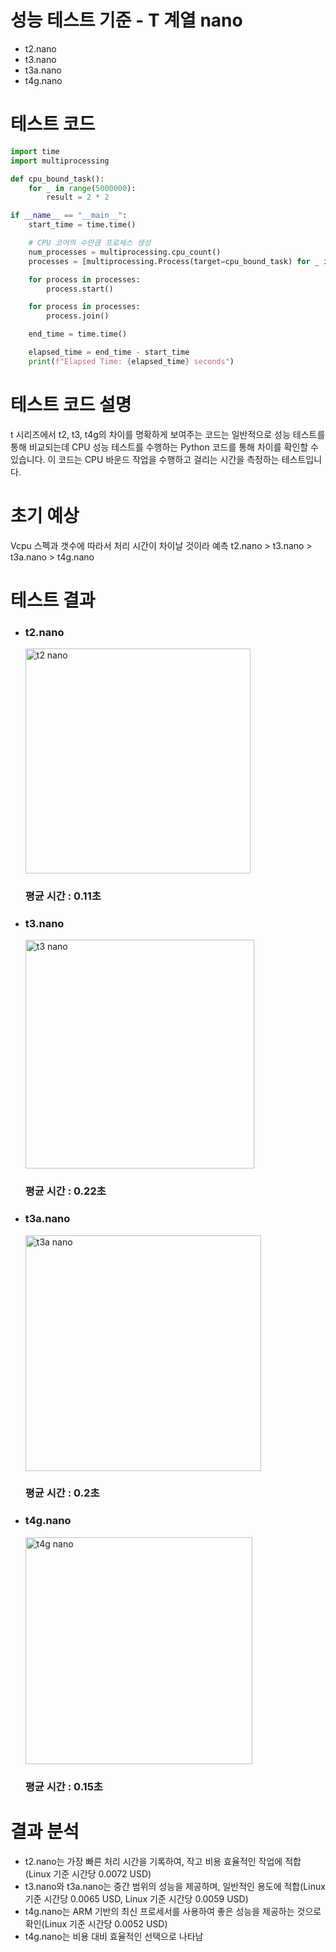# 성능 테스트 기준 - T 계열 nano
<ul>
  <li>t2.nano</li>
  <li>t3.nano</li>
  <li>t3a.nano</li>
  <li>t4g.nano</li>
</ul>

# 테스트 코드
```python
import time
import multiprocessing

def cpu_bound_task():
    for _ in range(5000000):
        result = 2 * 2

if __name__ == "__main__":
    start_time = time.time()

    # CPU 코어의 수만큼 프로세스 생성
    num_processes = multiprocessing.cpu_count()
    processes = [multiprocessing.Process(target=cpu_bound_task) for _ in range(num_processes)]

    for process in processes:
        process.start()

    for process in processes:
        process.join()

    end_time = time.time()

    elapsed_time = end_time - start_time
    print(f"Elapsed Time: {elapsed_time} seconds")

```
# 테스트 코드 설명
<p>
  t 시리즈에서 t2, t3, t4g의 차이를 명확하게 보여주는 코드는 일반적으로 성능 테스트를 통해 비교되는데 CPU 성능 테스트를 수행하는 Python 코드를 통해 차이를 확인할 수 있습니다.
이 코드는 CPU 바운드 작업을 수행하고 걸리는 시간을 측정하는 테스트입니다.
</p>

# 초기 예상
<p>
Vcpu 스펙과 갯수에 따라서 처리 시간이 차이날 것이라 예측
t2.nano > t3.nano > t3a.nano > t4g.nano
</p>

# 테스트 결과
<ul>
  <li><h3>t2.nano</h3></li><img width="360" alt="t2 nano" src="https://github.com/chanjin1998/chanjin1998/assets/70675133/f01f115b-b631-404c-ab82-bea496829929">
  <h3>평균 시간 : 0.11초</h3>
  <li><h3>t3.nano</h3></li><img width="366" alt="t3 nano" src="https://github.com/chanjin1998/chanjin1998/assets/70675133/c008dc1d-944c-4274-bc62-8fe6ac96974f">
  <h3>평균 시간 : 0.22초</h3>
  <li><h3>t3a.nano</h3></li><img width="377" alt="t3a nano" src="https://github.com/chanjin1998/chanjin1998/assets/70675133/6869c4e3-bee4-4144-9f5c-a2856a4d4cdf">
  <h3>평균 시간 : 0.2초</h3>
  <li><h3>t4g.nano</h3></li><img width="363" alt="t4g nano" src="https://github.com/chanjin1998/chanjin1998/assets/70675133/3d87de21-120c-4608-bb5f-d14d414e7335">
  <h3>평균 시간 : 0.15초</h3>
</ul>

# 결과 분석

+ t2.nano는 가장 빠른 처리 시간을 기록하여, 작고 비용 효율적인 작업에 적합(Linux 기준 시간당 0.0072 USD)
+ t3.nano와 t3a.nano는 중간 범위의 성능을 제공하며, 일반적인 용도에 적합(Linux 기준 시간당 0.0065 USD, Linux 기준 시간당 0.0059 USD)
+ t4g.nano는 ARM 기반의 최신 프로세서를 사용하여 좋은 성능을 제공하는 것으로 확인(Linux 기준 시간당 0.0052 USD)
+ t4g.nano는 비용 대비 효율적인 선택으로 나타남

